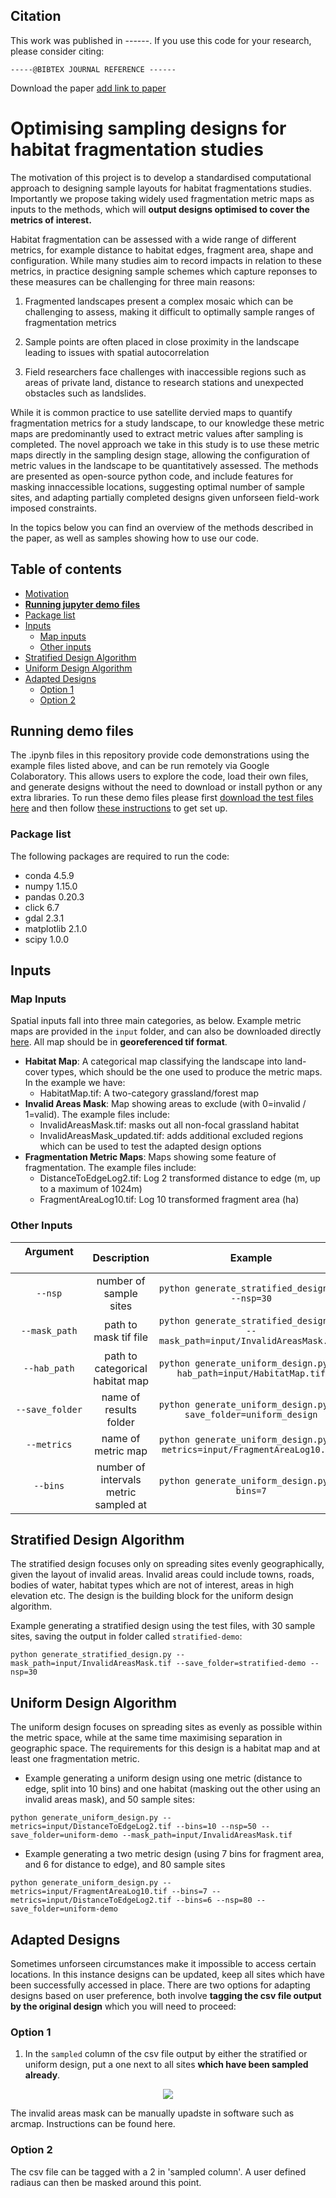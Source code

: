 ## Citation
This work was published in ------. If you use this code for your research, please consider citing:
```
-----@BIBTEX JOURNAL REFERENCE ------
```
Download the paper [add link to paper](https://github.com/EllieBowler/optimising-sample-designs/name-of-the.pdf)

<a name="optimising-sample-designs"></a>
# Optimising sampling designs for habitat fragmentation studies
  
The motivation of this project is to develop a standardised computational approach to designing sample layouts for habitat fragmentations studies. 
Importantly we propose taking widely used fragmentation metric maps as inputs to the methods, which will **output designs optimised to cover the metrics of interest.**

Habitat fragmentation can be assessed with a wide range of different metrics, for example distance to habitat edges, fragment area, shape and configuration. While many studies aim to record impacts in relation to these metrics, in practice designing sample schemes which capture reponses to these measures can be challenging for three main reasons:
1. Fragmented landscapes present a complex mosaic which can be challenging to assess, making it difficult to optimally sample ranges of fragmentation metrics

2. Sample points are often placed in close proximity in the landscape leading to issues with spatial autocorrelation

3. Field researchers face challenges with inaccessible regions such as areas of private land, distance to research stations and unexpected obstacles such as landslides.

While it is common practice to use satellite dervied maps to quantify fragmentation metrics for a study landscape, to our knowledge these metric maps are predominantly used to extract metric values after sampling is completed. The novel approach we take in this study is to use these metric maps directly in the sampling design stage, allowing the configuration of metric values in the landscape to be quantitatively assessed. The methods are presented as open-source python code, and include features for masking innaccessible locations, suggesting optimal number of sample sites, and adapting partially completed designs given unforseen field-work imposed constraints.
  
In the topics below you can find an overview of the methods described in the paper, as well as samples showing how to use our code.

## Table of contents

- [Motivation](#optimising-sample-designs)
- [**Running jupyter demo files**](#running-demo-files)
- [Package list](#package-list)
- [Inputs](#inputs)
  - [Map inputs](#map-inputs)
  - [Other inputs](#other-inputs)
- [Stratified Design Algorithm](#stratified-design-algorithm)
- [Uniform Design Algorithm](#uniform-design-algorithm)
- [Adapted Designs](#adapted-designs)
  - [Option 1](#option-1)
  - [Option 2](#option-2)

## Running demo files

The .ipynb files in this repository provide code demonstrations using the example files listed above, and can be run remotely via Google Colaboratory. This allows users to explore the code, load their own files, and generate designs without the need to download or install python or any extra libraries. To run these demo files please first [download the test files here](https://github.com/EllieBowler/optimising-sample-designs/raw/master/test_files.zip) and then follow [these instructions](https://github.com/EllieBowler/optimising-sample-designs/raw/master/jupyter-colab-instructions.pdf) to get set up. 


### Package list

The following packages are required to run the code:

- conda 4.5.9
- numpy 1.15.0
- pandas 0.20.3
- click 6.7
- gdal 2.3.1
- matplotlib 2.1.0
- scipy 1.0.0

## Inputs

### Map Inputs
Spatial inputs fall into three main categories, as below. Example metric maps are provided in the ```input``` folder, and can also be downloaded directly [here](https://github.com/EllieBowler/optimising-sample-designs/raw/master/test_files.zip). All map should be in **georeferenced tif format**. 

- **Habitat Map**: A categorical map classifying the landscape into land-cover types, which should be the one used to produce the metric maps. In the example we have:
  - HabitatMap.tif: A two-category grassland/forest map
- **Invalid Areas Mask**: Map showing areas to exclude (with 0=invalid / 1=valid). The example files include:
  - InvalidAreasMask.tif: masks out all non-focal grassland habitat
  - InvalidAreasMask_updated.tif: adds additional excluded regions which can be used to test the adapted design options
- **Fragmentation Metric Maps**: Maps showing some feature of fragmentation. The example files include:
  - DistanceToEdgeLog2.tif: Log 2 transformed distance to edge (m, up to a maximum of 1024m)
  - FragmentAreaLog10.tif: Log 10 transformed fragment area (ha)
  
### Other Inputs

| Argument &nbsp;&nbsp;&nbsp;&nbsp;&nbsp;&nbsp;&nbsp;&nbsp;&nbsp;&nbsp;&nbsp;&nbsp;&nbsp;&nbsp;&nbsp;&nbsp;&nbsp;&nbsp;&nbsp;&nbsp;&nbsp;&nbsp;&nbsp;&nbsp;&nbsp;| Description | Example |
|:-------------:|:-----------:|:-----------:|
| `--nsp` |	number of sample sites | `python generate_stratified_design.py --nsp=30` | `30`|  
| `--mask_path` | path to mask tif file | `python generate_stratified_design.py --mask_path=input/InvalidAreasMask.tif` |   
| `--hab_path` | path to categorical habitat map | `python generate_uniform_design.py --hab_path=input/HabitatMap.tif` | 
| `--save_folder` | name of results folder | `python generate_uniform_design.py --save_folder=uniform_design` |   
| `--metrics` | name of metric map | `python generate_uniform_design.py --metrics=input/FragmentAreaLog10.tif` | 
| `--bins` | number of intervals metric sampled at | `python generate_uniform_design.py --bins=7` | 


## Stratified Design Algorithm

The stratified design focuses only on spreading sites evenly geographically, given the layout of invalid areas. Invalid areas could include towns, roads, bodies of water, habitat types which are not of interest, areas in high elevation etc. The design is the building block for the uniform design algorithm. 

Example generating a stratified design using the test files, with 30 sample sites, saving the output in folder called `stratified-demo`:

`python generate_stratified_design.py --mask_path=input/InvalidAreasMask.tif --save_folder=stratified-demo --nsp=30`


## Uniform Design Algorithm 

The uniform design focuses on spreading sites as evenly as possible within the metric space, while at the same time maximising separation in geographic space. The requirements for this design is a habitat map and at least one fragmentation metric. 

- Example generating a uniform design using one metric (distance to edge, split into 10 bins) and one habitat (masking out the other using an invalid areas mask), and 50 sample sites:

`python generate_uniform_design.py --metrics=input/DistanceToEdgeLog2.tif --bins=10 --nsp=50 --save_folder=uniform-demo --mask_path=input/InvalidAreasMask.tif`

- Example generating a two metric design (using 7 bins for fragment area, and 6 for distance to edge), and 80 sample sites

`python generate_uniform_design.py --metrics=input/FragmentAreaLog10.tif --bins=7 --metrics=input/DistanceToEdgeLog2.tif --bins=6 --nsp=80 --save_folder=uniform-demo`


## Adapted Designs

Sometimes unforseen circumstances make it impossible to access certain locations. In this instance designs can be updated, keep all sites which have been successfully accessed in place. There are two options for adapting designs based on user preference, both involve **tagging the csv file output by the original design** which you will need to proceed:

### Option 1

1. In the ```sampled``` column of the csv file output by either the stratified or uniform design, put a one next to all sites **which have been sampled already**.

<p align="center">
<img src="https://github.com/EllieBowler/optimising-sample-designs/raw/master/aux_images/tagged_csv.png" align="center"/></p>

The invalid areas mask can be manually upadste in software such as arcmap. Instructions can be found here. 

### Option 2

The csv file can be tagged with a 2 in 'sampled column'. A user defined radiaus can then be masked around this point. 
